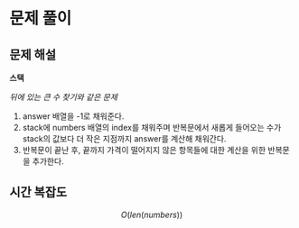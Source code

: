   # 문제 풀이

## 문제 해설


**스택**


*뒤에 있는 큰 수 찾기와 같은 문제*

1. answer 배열을 -1로 채워준다.
2. stack에 numbers 배열의 index를 채워주며 반복문에서 새롭게 들어오는 수가 stack의 값보다 더 작은 지점까지 answer를 계산해 채워간다.
3. 반복문이 끝난 후, 끝까지 가격이 떨어지지 않은 항목들에 대한 계산을 위한 반복문을 추가한다.



## 시간 복잡도

$$O(len(numbers))$$